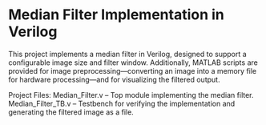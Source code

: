 # Median Filter Implementation in Verilog
This project implements a median filter in Verilog, designed to support a configurable image size and filter window. Additionally, MATLAB scripts are provided for image preprocessing—converting an image into a memory file for hardware processing—and for visualizing the filtered output.

Project Files:
Median_Filter.v – Top module implementing the median filter.
Median_Filter_TB.v – Testbench for verifying the implementation and generating the filtered image as a file.
